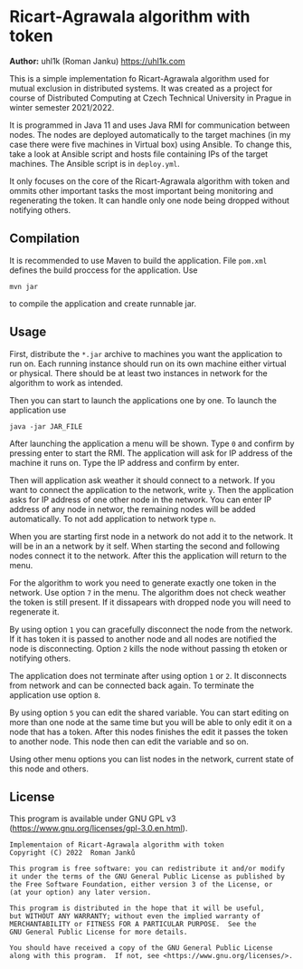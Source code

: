 # Ricart-Agrawala algorithm with token

**Author:** uhl1k (Roman Janku) https://uhl1k.com

This is a simple implementation fo Ricart-Agrawala algorithm used for mutual exclusion in distributed systems. It was created as a project for course of Distributed Computing at Czech Technical University in Prague in winter semester 2021/2022.

It is programmed in Java 11 and uses Java RMI for communication between nodes. The nodes are deployed automatically to the target machines (in my case there were five machines in Virtual box) using Ansible. To change this, take a look at Ansible script and hosts file containing IPs of the target machines. The Ansible script is in `deploy.yml`.

It only focuses on the core of the Ricart-Agrawala algorithm with token and ommits other important tasks the most important being monitoring and regenerating the token. It can handle only one node being dropped without notifying others.

## Compilation

It is recommended to use Maven to build the application. File `pom.xml` defines the build proccess for the application. Use

```
mvn jar
```

to compile the application and create runnable jar.

## Usage

First, distribute the `*.jar` archive to machines you want the application to run on. Each running instance should run on its own machine either virtual or physical. There should be at least two instances in network for the algorithm to work as intended.

Then you can start to launch the applications one by one. To launch the application use

```
java -jar JAR_FILE
```

After launching the application a menu will be shown. Type `0` and confirm by pressing enter to start the RMI. The application will ask for IP address of the machine it runs on. Type the IP address and confirm by enter.

Then will application ask weather it should connect to a network. If you want to connect the application to the network, write `y`. Then the application asks for IP address of one other node in the network. You can enter IP address of any node in networ, the remaining nodes will be added automatically. To not add application to network type `n`.

When you are starting first node in a network do not add it to the network. It will be in an a network by it self. When starting the second and following nodes connect it to the network. After this the application will return to the menu.

For the algorithm to work you need to generate exactly one token in the network. Use option `7` in the menu. The algorithm does not check weather the token is still present. If it dissapears with dropped node you will need to regenerate it.

By using option `1` you can gracefully disconnect the node from the network. If it has token it is passed to another node and all nodes are notified the node is disconnecting. Option `2` kills the node without passing th etoken or notifying others.

The application does not terminate after using option `1` or `2`. It disconnects from network and can be connected back again. To terminate the application use option `8`.

By using option `5` you can edit the shared variable. You can start editing on more than one node at the same time but you will be able to only edit it on a node that has a token. After this nodes finishes the edit it passes the token to another node. This node then can edit the variable and so on.

Using other menu options you can list nodes in the network, current state of this node and others.

## License

This program is available under GNU GPL v3 (https://www.gnu.org/licenses/gpl-3.0.en.html).

    Implementaion of Ricart-Agrawala algorithm with token
    Copyright (C) 2022  Roman Janků

    This program is free software: you can redistribute it and/or modify
    it under the terms of the GNU General Public License as published by
    the Free Software Foundation, either version 3 of the License, or
    (at your option) any later version.

    This program is distributed in the hope that it will be useful,
    but WITHOUT ANY WARRANTY; without even the implied warranty of
    MERCHANTABILITY or FITNESS FOR A PARTICULAR PURPOSE.  See the
    GNU General Public License for more details.

    You should have received a copy of the GNU General Public License
    along with this program.  If not, see <https://www.gnu.org/licenses/>.
